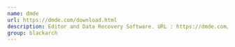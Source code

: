 ```yaml
---
name: dmde
url: https://dmde.com/download.html
description: Editor and Data Recovery Software. URL : https://dmde.com/download.html Groups : blackarch blackarch-forensic
group: blackarch
---
```

